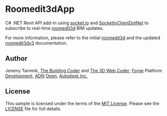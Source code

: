 # Roomedit3dApp

C# .NET Revit API add-in using [socket.io](http://socket.io)
and [SocketIoClientDotNet](https://github.com/Quobject/SocketIoClientDotNet) to
subscribe to real-time [roomedit3d](https://github.com/jeremytammik/roomedit3d) BIM updates.

For more information, please refer to
the initial [roomedit3d](https://github.com/jeremytammik/roomedit3d) and the 
updated [roomedit3dv3](https://github.com/Autodesk-Forge/forge-boilers.nodejs/tree/roomedit3d) documentation.


## Author

Jeremy Tammik,
[The Building Coder](http://thebuildingcoder.typepad.com) and
[The 3D Web Coder](http://the3dwebcoder.typepad.com),
[Forge](http://forge.autodesk.com) Platform [Development](https://developer.autodesk.com),
[ADN](http://www.autodesk.com/adn)
[Open](http://www.autodesk.com/adnopen),
[Autodesk Inc.](http://www.autodesk.com)


## License

This sample is licensed under the terms of the [MIT License](http://opensource.org/licenses/MIT).
Please see the [LICENSE](LICENSE) file for full details.
